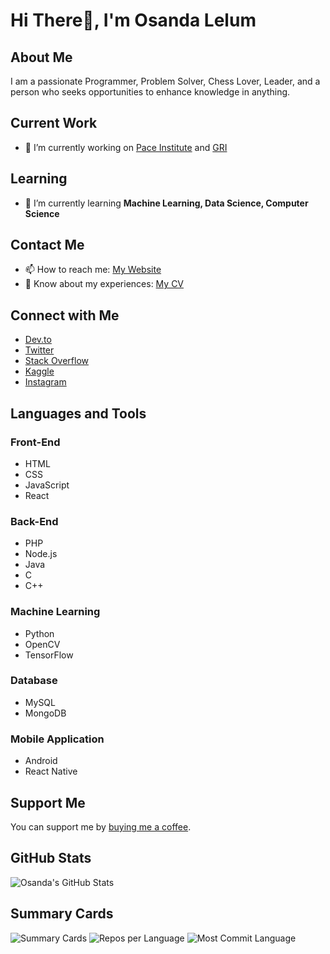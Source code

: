 # Hi There👋, I'm Osanda Lelum

## About Me
I am a passionate Programmer, Problem Solver, Chess Lover, Leader, and a person who seeks opportunities to enhance knowledge in anything.

## Current Work
- 🔭 I’m currently working on [Pace Institute](https://www.paceinstitute.lk/web-development/) and [GRI](https://gritires.com/)

## Learning
- 🌱 I’m currently learning **Machine Learning, Data Science, Computer Science**

## Contact Me
- 📫 How to reach me: [My Website](https://osandalelum.github.io/)
- 📄 Know about my experiences: [My CV](https://osandalelum.github.io/CV+PM+(2).pdf)

## Connect with Me
- [Dev.to](https://dev.to/osandalelum)
- [Twitter](https://twitter.com/osandalelum)
- [Stack Overflow](https://stackoverflow.com/users/9524003)
- [Kaggle](https://kaggle.com/osandalelum)
- [Instagram](https://instagram.com/osanda_97)

## Languages and Tools
### Front-End
- HTML
- CSS
- JavaScript
- React

### Back-End
- PHP
- Node.js
- Java
- C
- C++

### Machine Learning
- Python
- OpenCV
- TensorFlow

### Database
- MySQL
- MongoDB

### Mobile Application
- Android
- React Native

## Support Me
You can support me by [buying me a coffee](https://www.buymeacoffee.com/osandal).

## GitHub Stats
![Osanda's GitHub Stats](https://github-readme-stats.vercel.app/api?username=osandalelum&show_icons=true&locale=en)

## Summary Cards
![Summary Cards](http://github-profile-summary-cards.vercel.app/api/cards/profile-details?username=OsandaLelum&theme=dracula) 
![Repos per Language](http://github-profile-summary-cards.vercel.app/api/cards/repos-per-language?username=OsandaLelum&theme=dracula) 
![Most Commit Language](http://github-profile-summary-cards.vercel.app/api/cards/most-commit-language?username=OsandaLelum&theme=dracula)
